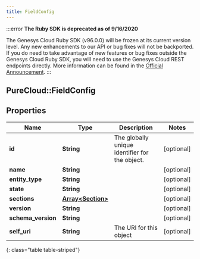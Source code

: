 ```yaml
---
title: FieldConfig
---
```


:::error
**The Ruby SDK is deprecated as of 9/16/2020**

The Genesys Cloud Ruby SDK (v96.0.0) will be frozen at its current version level. Any new enhancements to our API or bug fixes will not be backported. If you do need to take advantage of new features or bug fixes outside the Genesys Cloud Ruby SDK, you will need to use the Genesys Cloud REST endpoints directly. More information can be found in the [Official Announcement](https://developer.mypurecloud.com/forum/t/announcement-genesys-cloud-ruby-sdk-end-of-life/8850).
:::


## PureCloud::FieldConfig

## Properties

|Name | Type | Description | Notes|
|------------ | ------------- | ------------- | -------------|
| **id** | **String** | The globally unique identifier for the object. | [optional] |
| **name** | **String** |  | [optional] |
| **entity_type** | **String** |  | [optional] |
| **state** | **String** |  | [optional] |
| **sections** | [**Array&lt;Section&gt;**](Section.html) |  | [optional] |
| **version** | **String** |  | [optional] |
| **schema_version** | **String** |  | [optional] |
| **self_uri** | **String** | The URI for this object | [optional] |
{: class="table table-striped"}


